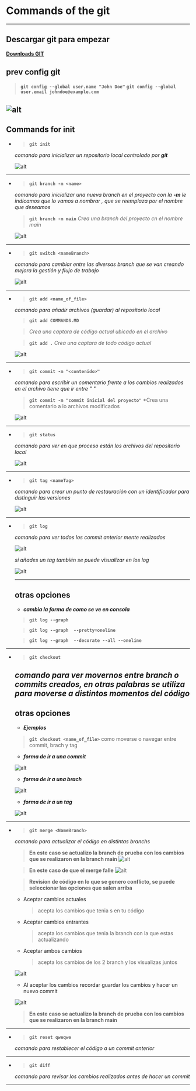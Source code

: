 # Commands of the git
----

## Descargar git para empezar

**[Downloads GIT]([https://](https://git-scm.com/download/win))**

## prev config git
> **`git config --global user.name "John Doe"`**
> **`git config --global user.email johndoe@example.com`**

![alt](/img/git_config.png)
----

## Commands for init

- > **`git init`**  

    *comando para inicializar un repositorio local controlado por **git***

    ![alt](/img/git_init.png)
----

- > **`git branch -m <name>`**

    *comando para inicializar una nueva branch en el proyecto con la **-m** le indicamos que lo vamos a nombrar <name>, que se reemplaza por el nombre que deseamos*
    > **`git branch -m main`** 
    > *Crea una branch del proyecto cn el nombre main*

    ![alt](/img/git_branch.png)
----

- > **`git switch <nameBranch> `**  

    *comando para cambiar entre las diversas branch que se van creando mejora la gestión y flujo de trabajo*

    ![alt](/img/git_switch.png)
----


- > **`git add <name_of_file>`**  

    *comando para añadir archivos (guardar) al repositorio local*
    > **`git add COMMANDS.MD`** 

    > *Crea una captara de código actual ubicado en el archivo*

    > **`git add .`** 
    > *Crea una captara de todo código actual*
    
    ![alt](/img/git_add.png)
----

- > **`git commit -m "<contenido>"`**  

    *comando para escribir un comentario frente a los cambios realizados en el archivo tiene que ir entre " "*
    > **`git commit -m "commit inicial del proyecto"`**
    > *Crea una comentario a lo archivos modificados

    ![alt](/img/git_commit.png)
----

- > **`git status`**  

    *comando para ver en que proceso están los archivos del repositorio local*

    ![alt](/img/git_status.png)
----
- > **`git tag <nameTag>`**  

    *comando para crear un punto de restauración con un identificador para distinguir las versiones*

    ![alt](/img/git_tag.png)
----

- > **`git log`**  

    *comando para ver todos los commit anterior mente realizados*
    
    ![alt](/img/git_log.png)

    *si añades un tag también se puede visualizar en los log*

    ![alt](/img/git_log_tag.png)

    ----
    otras opciones 
    ----
    - ***cambia la forma de como se ve en consola***

    > **`git log --graph `** 

    > **`git log --graph  --pretty=oneline`** 

    > **`git log --graph  --decorate --all --oneline`** 

     
----

- > **`git checkout `**  

    *comando para ver movernos entre branch o commits creados, en otras palabras se utiliza para moverse a distintos momentos del código*
    ----
    otras opciones 
    ----
    - ***Ejemplos***

    > **`git checkout <name_of_file>`** 
    > como moverse o navegar entre commit, brach y tag


    - ***forma de ir a una commit***

    ![alt](/img/git_checkout_commits.png)
    
    - ***forma de ir a una brach***

    ![alt](/img/git_checkout_branch.png)
    
    - ***forma de ir a un tag***

    ![alt](/img/git_checkout_tag.png)


----

- > **`git merge <NameBranch> `**  

    *comando para actualizar el código en distintas branchs*

     > **En este caso se actualizo la branch de prueba con los cambios que se realizaron en la branch main**
    ![alt](/img/git_merge.png)


     > **En este caso de que el merge falle**
    ![alt](/img/git_no_marge.png)

     > **Revision de código en lo que se genero conflicto, se puede seleccionar las opciones que salen arriba**

     - Aceptar cambios actuales  
        > acepta los cambios que tenia s en tu código

     - Aceptar cambios entrantes 
        > acepta los cambios que tenia la branch con la que estas actualizando

     - Aceptar ambos cambios 
        > acepta los cambios de los 2 branch y los visualizas juntos
  
    ![alt](/img/git_no_marge-diff.png)

   - Al aceptar los cambios recordar guardar los cambios y hacer un nuevo commit
  
    ![alt](/img/git_marge_no-diff.png)

     > **En este caso se actualizo la branch de prueba con los cambios que se realizaron en la branch main**

----

- > **`git reset qweqwe`**  

    *comando para restablecer el código a un commit anterior*

----

- > **`git diff`**  

    *comando para revisar los cambios realizados antes de hacer un commit*

----

